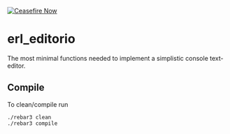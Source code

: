 [![Ceasefire Now](https://badge.techforpalestine.org/default)](https://techforpalestine.org/learn-more)
# erl_editorio

The most minimal functions needed to implement a simplistic console text-editor.

## Compile
To clean/compile run

    ./rebar3 clean
    ./rebar3 compile
